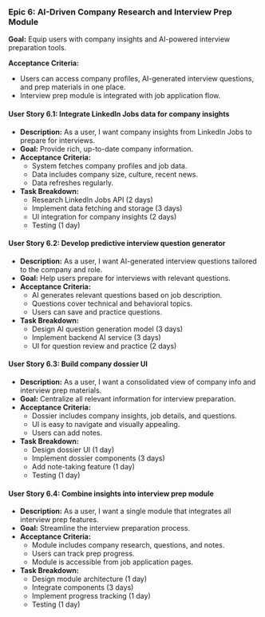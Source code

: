 ### Epic 6: AI-Driven Company Research and Interview Prep Module

**Goal:** Equip users with company insights and AI-powered interview preparation tools.

**Acceptance Criteria:**

- Users can access company profiles, AI-generated interview questions, and prep materials in one place.
- Interview prep module is integrated with job application flow.

#### User Story 6.1: Integrate LinkedIn Jobs data for company insights

- **Description:** As a user, I want company insights from LinkedIn Jobs to prepare for interviews.
- **Goal:** Provide rich, up-to-date company information.
- **Acceptance Criteria:**
  - System fetches company profiles and job data.
  - Data includes company size, culture, recent news.
  - Data refreshes regularly.
- **Task Breakdown:**
  - Research LinkedIn Jobs API (2 days)
  - Implement data fetching and storage (3 days)
  - UI integration for company insights (2 days)
  - Testing (1 day)

#### User Story 6.2: Develop predictive interview question generator

- **Description:** As a user, I want AI-generated interview questions tailored to the company and role.
- **Goal:** Help users prepare for interviews with relevant questions.
- **Acceptance Criteria:**
  - AI generates relevant questions based on job description.
  - Questions cover technical and behavioral topics.
  - Users can save and practice questions.
- **Task Breakdown:**
  - Design AI question generation model (3 days)
  - Implement backend AI service (3 days)
  - UI for question review and practice (2 days)

#### User Story 6.3: Build company dossier UI

- **Description:** As a user, I want a consolidated view of company info and interview prep materials.
- **Goal:** Centralize all relevant information for interview preparation.
- **Acceptance Criteria:**
  - Dossier includes company insights, job details, and questions.
  - UI is easy to navigate and visually appealing.
  - Users can add notes.
- **Task Breakdown:**
  - Design dossier UI (1 day)
  - Implement dossier components (3 days)
  - Add note-taking feature (1 day)
  - Testing (1 day)

#### User Story 6.4: Combine insights into interview prep module

- **Description:** As a user, I want a single module that integrates all interview prep features.
- **Goal:** Streamline the interview preparation process.
- **Acceptance Criteria:**
  - Module includes company research, questions, and notes.
  - Users can track prep progress.
  - Module is accessible from job application pages.
- **Task Breakdown:**
  - Design module architecture (1 day)
  - Integrate components (3 days)
  - Implement progress tracking (1 day)
  - Testing (1 day)